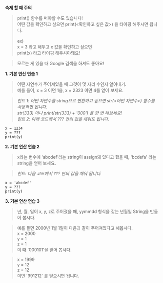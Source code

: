 **숙제 할 때 주의**
> print() 함수를 써야할 수도 있습니다!<br>
  어떤 값을 확인하고 싶으면 print(<확인하고 싶은 값>) 을 타이핑 해주시면 됩니다.<br><br>
  ex) <br>
  x = 3 라고 해두고 x 값을 확인하고 싶으면 <br>
  print(x) 라고 타이핑 해주셔야돼요!
  
> 모르는 게 있을 때 Google 검색을 하셔도 좋아요!



**1. 기본 연산 연습 1**

> 어떤 자연수가 주어져있을 때 그것이 몇 자리 수인지 알아내기. <br>
  예를 들어, x = 3 이면 1을, x = 2323 이면 4를 얻어 보세요.
  
> *힌트 1: 어떤 자연수를 string으로 변환하고 싶으면 str(<어떤 자연수>) 함수를 사용하면 됩니다. <br>
  str(333) 이나 print(str(333) + '000') 을 한 번 해보세요!* <br>
  *힌트 2: 아래 코드에서 ??? 안의 값을 채워도 됩니다.*

```
x = 1234
y = ???
print(y)
```



**2. 기본 연산 연습 2**

> x라는 변수에 'abcdef'라는 string이 assign돼 있다고 했을 때, 'bcdefa' 라는 string을 얻어 보세요.

> *힌트: 다음 코드에서 ??? 안의 값을 채워 됩니다.*

```
x = 'abcdef'
y = ???
print(y)
```


**3. 기본 연산 연습 3**

> 년, 월, 일이 x, y, z로 주어졌을 때, yymmdd 형식을 갖는 년월일 String을 만들어 봅시다.

> 예를 들면 2000년 1월 1일이 다음과 같이 주어져있다고 해봅시다. <br>
  x = 2000 <br>
  y = 1 <br>
  z = 1 <br>
  이 때 '000101'을 얻어 봅시다.

> x = 1999 <br>
  y = 12 <br>
  z = 12 <br>
  이면 '991212' 를 얻으시면 됩니다.

